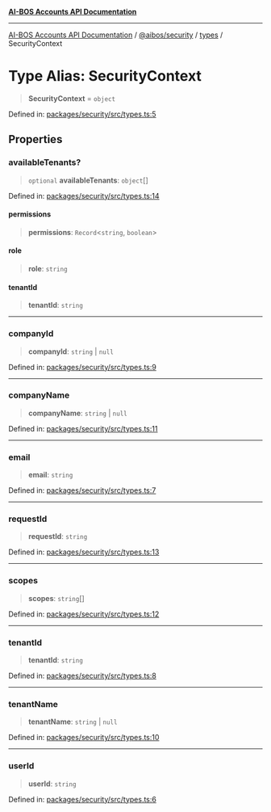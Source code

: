[**AI-BOS Accounts API Documentation**](../../../../README.md)

***

[AI-BOS Accounts API Documentation](../../../../README.md) / [@aibos/security](../../README.md) / [types](../README.md) / SecurityContext

# Type Alias: SecurityContext

> **SecurityContext** = `object`

Defined in: [packages/security/src/types.ts:5](https://github.com/pohlai88/accounts/blob/48103fb36d28b2b9bfb33472b6de2f719773cde9/packages/security/src/types.ts#L5)

## Properties

### availableTenants?

> `optional` **availableTenants**: `object`[]

Defined in: [packages/security/src/types.ts:14](https://github.com/pohlai88/accounts/blob/48103fb36d28b2b9bfb33472b6de2f719773cde9/packages/security/src/types.ts#L14)

#### permissions

> **permissions**: `Record`\<`string`, `boolean`\>

#### role

> **role**: `string`

#### tenantId

> **tenantId**: `string`

***

### companyId

> **companyId**: `string` \| `null`

Defined in: [packages/security/src/types.ts:9](https://github.com/pohlai88/accounts/blob/48103fb36d28b2b9bfb33472b6de2f719773cde9/packages/security/src/types.ts#L9)

***

### companyName

> **companyName**: `string` \| `null`

Defined in: [packages/security/src/types.ts:11](https://github.com/pohlai88/accounts/blob/48103fb36d28b2b9bfb33472b6de2f719773cde9/packages/security/src/types.ts#L11)

***

### email

> **email**: `string`

Defined in: [packages/security/src/types.ts:7](https://github.com/pohlai88/accounts/blob/48103fb36d28b2b9bfb33472b6de2f719773cde9/packages/security/src/types.ts#L7)

***

### requestId

> **requestId**: `string`

Defined in: [packages/security/src/types.ts:13](https://github.com/pohlai88/accounts/blob/48103fb36d28b2b9bfb33472b6de2f719773cde9/packages/security/src/types.ts#L13)

***

### scopes

> **scopes**: `string`[]

Defined in: [packages/security/src/types.ts:12](https://github.com/pohlai88/accounts/blob/48103fb36d28b2b9bfb33472b6de2f719773cde9/packages/security/src/types.ts#L12)

***

### tenantId

> **tenantId**: `string`

Defined in: [packages/security/src/types.ts:8](https://github.com/pohlai88/accounts/blob/48103fb36d28b2b9bfb33472b6de2f719773cde9/packages/security/src/types.ts#L8)

***

### tenantName

> **tenantName**: `string` \| `null`

Defined in: [packages/security/src/types.ts:10](https://github.com/pohlai88/accounts/blob/48103fb36d28b2b9bfb33472b6de2f719773cde9/packages/security/src/types.ts#L10)

***

### userId

> **userId**: `string`

Defined in: [packages/security/src/types.ts:6](https://github.com/pohlai88/accounts/blob/48103fb36d28b2b9bfb33472b6de2f719773cde9/packages/security/src/types.ts#L6)

